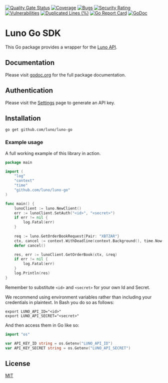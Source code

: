 [![Quality Gate Status](https://sonarcloud.io/api/project_badges/measure?project=luno_luno-go&metric=alert_status)](https://sonarcloud.io/summary/new_code?id=luno_luno-go)
[![Coverage](https://sonarcloud.io/api/project_badges/measure?project=luno_luno-go&metric=coverage)](https://sonarcloud.io/summary/new_code?id=luno_luno-go)
[![Bugs](https://sonarcloud.io/api/project_badges/measure?project=luno_luno-go&metric=bugs)](https://sonarcloud.io/summary/new_code?id=luno_luno-go)
[![Security Rating](https://sonarcloud.io/api/project_badges/measure?project=luno_luno-go&metric=security_rating)](https://sonarcloud.io/summary/new_code?id=luno_luno-go)
[![Vulnerabilities](https://sonarcloud.io/api/project_badges/measure?project=luno_luno-go&metric=vulnerabilities)](https://sonarcloud.io/summary/new_code?id=luno_luno-go)
[![Duplicated Lines (%)](https://sonarcloud.io/api/project_badges/measure?project=luno_luno-go&metric=duplicated_lines_density)](https://sonarcloud.io/summary/new_code?id=luno_luno-go)
[![Go Report Card](https://goreportcard.com/badge/github.com/luno/luno-go)](https://goreportcard.com/report/github.com/luno/luno-go)
[![GoDoc](https://godoc.org/github.com/luno/luno-go?status.png)](https://godoc.org/github.com/luno/luno-go)

# Luno Go SDK

This Go package provides a wrapper for the [Luno API](https://www.luno.com/api).

## Documentation

Please visit [godoc.org](https://godoc.org/github.com/luno/luno-go) for the full
package documentation.

## Authentication

Please visit the [Settings](https://www.luno.com/wallet/settings/api_keys) page
to generate an API key.

## Installation

```shell
go get github.com/luno/luno-go
```

### Example usage

A full working example of this library in action.

```go
package main

import (
	"log"
	"context"
	"time"
	"github.com/luno/luno-go"
)

func main() {
	lunoClient := luno.NewClient()
	err := lunoClient.SetAuth("<id>", "<secret>")
	if err != nil {
		log.Fatal(err)
	}
	
	req := luno.GetOrderBookRequest{Pair: "XBTZAR"}
	ctx, cancel := context.WithDeadline(context.Background(), time.Now().Add(10*time.Second))
	defer cancel()

	res, err := lunoClient.GetOrderBook(ctx, &req)
	if err != nil {
		log.Fatal(err)
	}
	log.Println(res)
}
```

Remember to substitute `<id>` and `<secret>` for your own Id and Secret.

We recommend using environment variables rather than including your credentials in plaintext. In Bash you do so as follows:
```shell
export LUNO_API_ID="<id>"
export LUNO_API_SECRET="<secret>"
```

And then access them in Go like so:

```go
import "os"

var API_KEY_ID string = os.Getenv("LUNO_API_ID")
var API_KEY_SECRET string = os.Getenv("LUNO_API_SECRET")
```

## License

[MIT](./LICENSE.md)
